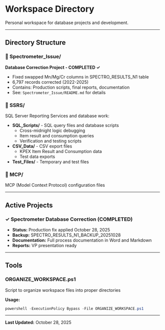 # Workspace Directory

Personal workspace for database projects and development.

---

## Directory Structure

### 📁 Spectrometer_Issue/
**Database Correction Project - COMPLETED ✓**
- Fixed swapped Mn/Mg/Cr columns in SPECTRO_RESULTS_N1 table
- 6,797 records corrected (2022-2025)
- Contains: Production scripts, final reports, documentation
- See: `Spectrometer_Issue/README.md` for details

### 📁 SSRS/
SQL Server Reporting Services and database work:
- **SQL_Scripts/** - SQL query files and database scripts
  - Cross-midnight logic debugging
  - Item result and consumption queries
  - Verification and testing scripts
- **CSV_Data/** - CSV export files
  - KPEX Item Result and Consumption data
  - Test data exports
- **Test_Files/** - Temporary and test files

### 📁 MCP/
MCP (Model Context Protocol) configuration files

---

## Active Projects

### ✓ Spectrometer Database Correction (COMPLETED)
- **Status:** Production fix applied October 28, 2025
- **Backup:** SPECTRO_RESULTS_N1_BACKUP_20251028
- **Documentation:** Full process documentation in Word and Markdown
- **Reports:** VP presentation ready

---

## Tools

### ORGANIZE_WORKSPACE.ps1
Script to organize workspace files into proper directories

**Usage:**
```powershell
powershell -ExecutionPolicy Bypass -File ORGANIZE_WORKSPACE.ps1
```

---

**Last Updated:** October 28, 2025
